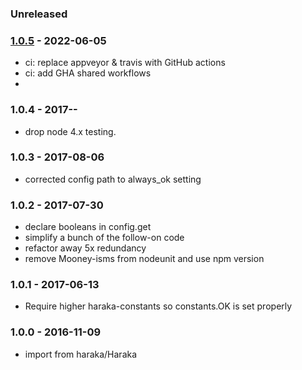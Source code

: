 ### Unreleased


### [1.0.5] - 2022-06-05

- ci: replace appveyor & travis with GitHub actions
- ci: add GHA shared workflows
- 


### 1.0.4 - 2017-__-__

- drop node 4.x testing.


### 1.0.3 - 2017-08-06

- corrected config path to always_ok setting


### 1.0.2 - 2017-07-30

- declare booleans in config.get
- simplify a bunch of the follow-on code
- refactor away 5x redundancy
- remove Mooney-isms from nodeunit and use npm version


### 1.0.1 - 2017-06-13

- Require higher haraka-constants so constants.OK is set properly


### 1.0.0 - 2016-11-09

- import from haraka/Haraka

[1.0.4]: https://github.com/haraka/haraka-plugin-syslog/releases/tag/1.0.4
[1.0.5]: https://github.com/haraka/haraka-plugin-syslog/releases/tag/1.0.5
